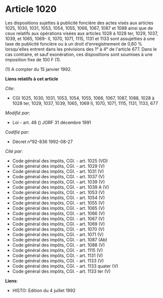 # Article 1020

Les dispositions sujettes à publicité foncière des actes visés aux articles 1025, 1030, 1031, 1053, 1054, 1055, 1066, 1067,
1087 et 1088 ainsi que de ceux relatifs aux opérations visées aux articles 1028 à 1028 ter, 1029, 1037, 1039, et 1065, 1069-
II, 1070, 1071, 1115, 1131 et 1133 sont assujetties à une taxe de publicité foncière ou à un droit d'enregistrement de 0,60 %
lorsqu'elles entrent dans les prévisions des 1° à 4° de l'article 677. Dans le cas contraire, et sauf exonération, ces
dispositions sont soumises à une imposition fixe de 100 F (1).

(1) A compter du 15 janvier 1992.

**Liens relatifs à cet article**

_Cite_:

  - CGI 1025, 1030, 1031, 1053, 1054, 1055, 1066, 1067, 1087, 1088, 1028 à 1028 ter, 1029, 1037, 1039, 1065, 1069 II, 1070, 1071, 1115, 1131, 1133, 677

_Modifié par_:

  - Loi - art. 48 () JORF 31 décembre 1991

_Codifié par_:

  - Décret n°92-836 1992-08-27

_Cité par_:

  - Code général des impôts, CGI. - art. 1025 (VD)
  - Code général des impôts, CGI. - art. 1029 (V)
  - Code général des impôts, CGI. - art. 1031 (V)
  - Code général des impôts, CGI. - art. 1037 (V)
  - Code général des impôts, CGI. - art. 1039 (V)
  - Code général des impôts, CGI. - art. 1039 A (V)
  - Code général des impôts, CGI. - art. 1053 (V)
  - Code général des impôts, CGI. - art. 1054 (V)
  - Code général des impôts, CGI. - art. 1055 (V)
  - Code général des impôts, CGI. - art. 1065 (V)
  - Code général des impôts, CGI. - art. 1066 (V)
  - Code général des impôts, CGI. - art. 1067 (V)
  - Code général des impôts, CGI. - art. 1069 (V)
  - Code général des impôts, CGI. - art. 1070 (V)
  - Code général des impôts, CGI. - art. 1071 (V)
  - Code général des impôts, CGI. - art. 1087 (Ab)
  - Code général des impôts, CGI. - art. 1088 (V)
  - Code général des impôts, CGI. - art. 1115 (V)
  - Code général des impôts, CGI. - art. 1131 (V)
  - Code général des impôts, CGI. - art. 1133 (V)
  - Code général des impôts, CGI. - art. 1133 quater (V)
  - Code général des impôts, CGI. - art. 1133 ter (V)

**Liens**:

  - HISTO: Edition du 4 juillet 1992
